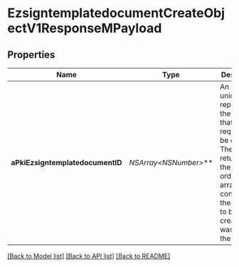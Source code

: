 # EzsigntemplatedocumentCreateObjectV1ResponseMPayload

## Properties
Name | Type | Description | Notes
------------ | ------------- | ------------- | -------------
**aPkiEzsigntemplatedocumentID** | **NSArray&lt;NSNumber*&gt;*** | An array of unique IDs representing the object that were requested to be created.  They are returned in the same order as the array containing the objects to be created that was sent in the request. | 

[[Back to Model list]](../README.md#documentation-for-models) [[Back to API list]](../README.md#documentation-for-api-endpoints) [[Back to README]](../README.md)


